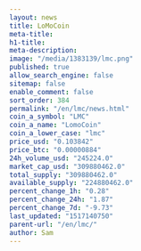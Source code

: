 ```yaml
---
layout: news
title: LoMoCoin
meta-title: 
h1-title: 
meta-description: 
image: "/media/1383139/lmc.png"
published: true
allow_search_engine: false
sitemap: false
enable_comment: false
sort_order: 384
permalink: "/en/lmc/news.html"
coin_a_symbol: "LMC"
coin_a_name: "LomoCoin"
coin_a_lower_case: "lmc"
price_usd: "0.103842"
price_btc: "0.00000884"
24h_volume_usd: "245224.0"
market_cap_usd: "309880462.0"
total_supply: "309880462.0"
available_supply: "224880462.0"
percent_change_1h: "0.28"
percent_change_24h: "1.87"
percent_change_7d: "-9.73"
last_updated: "1517140750"
parent-url: "/en/lmc/"
author: Sam
---
```


